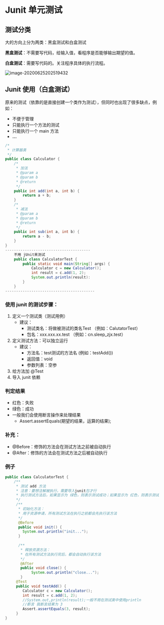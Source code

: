 # Junit 单元测试

## 测试分类

大的方向上分为两类：黑盒测试和白盒测试

**黑盒测试**：不需要写代码，给输入值，看程序是否能够输出期望的值。

**白盒测试**：需要写代码的。关注程序具体的执行流程。

![image-20200625202519432](F:\笔记\java_Study\Java基础\反射\assets\黑盒测试和白盒测试.png)

## Junit 使用（白盒测试）

原来的测试（依靠的是直接创建一个类作为测试），但同时也出现了很多缺点，例如：

- 不便于管理
- 只能执行一个方法的测试
- 只能执行一个 main 方法
- **...**

```java
/*
 * 计算器类
 */
public class Calculator {
    /*
     * 加法
     * @param a
     * @param b
     * @return 
     */
    public int add(int a, int b) {
        return a + b;
    }
    /*
     * 减法
     * @param a
     * @param b
     * @return 
     */
    public int sub(int a, int b) {
        return a - b;
    }
}
---------------------------------------
    不用 jUnit来测试
    public class CalculatorTest {
        public static void main(String[] args) {
            Calculator c = new Calculator();
            int result = c.add(1, 2);
            System.out.println(result):
        }
    }
-----------------------------------------
```

### **使用 junit 的测试步骤：**

1. 定义一个测试类（测试用例）
   - 建议：
     - 测试类名：将做被测试的类名Test （例如：CalutatorTest）
     - 包名：xxx.xxx.xx.test （例如：cn.sleep_zjx.test）
2. 定义测试方法：可以独立运行
   - 建议：
     - 方法名：test测试的方法名 (例如：testAdd())
     - 返回值：void
     - 参数列表：空参
3. 给方法加 @Test 
4. 导入 junit 依赖

### 判定结果

- 红色：失败
- 绿色：成功
- 一般我们会使用断言操作来处理结果
  - Assert.assertEquals(期望的结果，运算的结果);

### 补充：

- @Before：修饰的方法会在测试方法之前被自动执行
- @After：修饰的方法会在测试方法之后被自动执行

### **例子**

```java
public class CalculatorTest {
	/**
	 * 测试 add 方法
	 * 注意：要想注解被执行，需要导入junit包才行
	 * 执行测试方法后，如果显示为 绿色，则表示测试成功；如果显示为 红色，则表示测试失败
	 */
	 /**
	  * 初始化方法：
	  * 用于资源申请，所有测试方法在执行之前都会先执行该方法
	  */
	  @Before
	  public void init() {
	  	System.out.println("init...");	
	  }
	  
	  /**
	   * 释放资源方法：
	   * 在所有测试方法执行完后，都会自动执行该方法
	   */
	   @After
	   public void close() {
	   		System.out.println("close...");
	   }
 	 @Test
	 public void testAdd() {
	 	Calculator c = new Calculator();
	 	int result = c.add(1, 2);
	 	//System.out,println(result);一般不用在测试类中使用println
	 	//断言 我断言结果为 3
	 	Assert.assertEquals(3, result);
	 }
}
```

